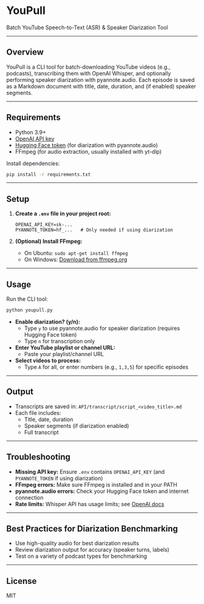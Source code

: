 # YouPull

Batch YouTube Speech-to-Text (ASR) & Speaker Diarization Tool

---

## Overview
YouPull is a CLI tool for batch-downloading YouTube videos (e.g., podcasts), transcribing them with OpenAI Whisper, and optionally performing speaker diarization with pyannote.audio. Each episode is saved as a Markdown document with title, date, duration, and (if enabled) speaker segments.

---

## Requirements
- Python 3.9+
- [OpenAI API key](https://platform.openai.com/account/api-keys)
- [Hugging Face token](https://huggingface.co/settings/tokens) (for diarization with pyannote.audio)
- FFmpeg (for audio extraction, usually installed with yt-dlp)

Install dependencies:
```bash
pip install -r requirements.txt
```

---

## Setup
1. **Create a `.env` file in your project root:**
   ```
   OPENAI_API_KEY=sk-...
   PYANNOTE_TOKEN=hf_...   # Only needed if using diarization
   ```

2. **(Optional) Install FFmpeg:**
   - On Ubuntu: `sudo apt-get install ffmpeg`
   - On Windows: [Download from ffmpeg.org](https://ffmpeg.org/download.html)

---

## Usage
Run the CLI tool:
```bash
python youpull.py
```

- **Enable diarization? (y/n):**
  - Type `y` to use pyannote.audio for speaker diarization (requires Hugging Face token)
  - Type `n` for transcription only
- **Enter YouTube playlist or channel URL:**
  - Paste your playlist/channel URL
- **Select videos to process:**
  - Type `A` for all, or enter numbers (e.g., `1,3,5`) for specific episodes

---

## Output
- Transcripts are saved in: `API/transcript/script_<video_title>.md`
- Each file includes:
  - Title, date, duration
  - Speaker segments (if diarization enabled)
  - Full transcript

---

## Troubleshooting
- **Missing API key:** Ensure `.env` contains `OPENAI_API_KEY` (and `PYANNOTE_TOKEN` if using diarization)
- **FFmpeg errors:** Make sure FFmpeg is installed and in your PATH
- **pyannote.audio errors:** Check your Hugging Face token and internet connection
- **Rate limits:** Whisper API has usage limits; see [OpenAI docs](https://platform.openai.com/docs/guides/rate-limits)

---

## Best Practices for Diarization Benchmarking
- Use high-quality audio for best diarization results
- Review diarization output for accuracy (speaker turns, labels)
- Test on a variety of podcast types for benchmarking

---

## License
MIT
